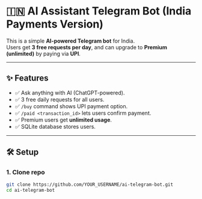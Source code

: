 # 🇮🇳 AI Assistant Telegram Bot (India Payments Version)

This is a simple **AI-powered Telegram bot** for India.  
Users get **3 free requests per day**, and can upgrade to **Premium (unlimited)** by paying via **UPI**.  

---

## ✨ Features
- ✅ Ask anything with AI (ChatGPT-powered).
- ✅ 3 free daily requests for all users.
- ✅ `/buy` command shows UPI payment option.
- ✅ `/paid <transaction_id>` lets users confirm payment.
- ✅ Premium users get **unlimited usage**.
- ✅ SQLite database stores users.

---

## 🛠 Setup

### 1. Clone repo
```bash
git clone https://github.com/YOUR_USERNAME/ai-telegram-bot.git
cd ai-telegram-bot
